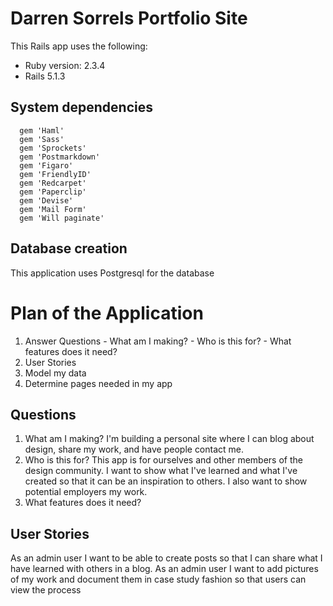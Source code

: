 # Darren Sorrels Portfolio Site

This Rails app uses the following:

* Ruby version: 2.3.4
* Rails 5.1.3

## System dependencies

```
  gem 'Haml'
  gem 'Sass'
  gem 'Sprockets'
  gem 'Postmarkdown'
  gem 'Figaro'
  gem 'FriendlyID'
  gem 'Redcarpet'
  gem 'Paperclip'
  gem 'Devise'
  gem 'Mail Form'
  gem 'Will paginate'

```

## Database creation
  This application uses Postgresql for the database

# Plan of the Application
  1. Answer Questions
    - What am I making?
    - Who is this for?
    - What features does it need?
  2. User Stories
  3. Model my data
  4. Determine pages needed in my app

## Questions

  1. What am I making? I'm building a personal site 
  where I can blog about design, share my work, and have people contact me.
  2. Who is this for? This app is for ourselves and other 
  members of the design community. I want to show what I've learned and 
  what I've created so that it can be an inspiration to others. 
  I also want to show potential employers my work.
  3. What features does it need?

## User Stories
  As an admin user I want to be able to create posts so that I can share what I have learned with others in a blog.
  As an admin user I want to add pictures of my work and document them in case study fashion so that users can view the process
